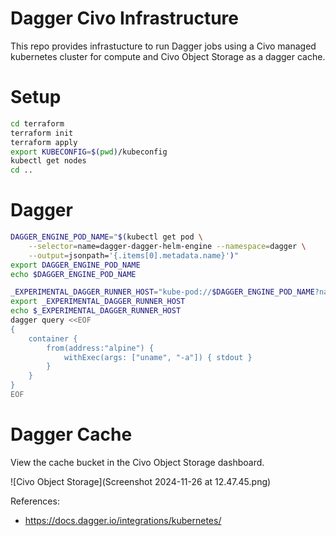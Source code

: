 # Dagger Civo Infrastructure

This repo provides infrastucture to run Dagger jobs using a Civo managed
kubernetes cluster for compute and Civo Object Storage as a dagger cache.

# Setup

```bash
cd terraform
terraform init
terraform apply
export KUBECONFIG=$(pwd)/kubeconfig
kubectl get nodes
cd ..
```

# Dagger

```bash
DAGGER_ENGINE_POD_NAME="$(kubectl get pod \
    --selector=name=dagger-dagger-helm-engine --namespace=dagger \
    --output=jsonpath='{.items[0].metadata.name}')"
export DAGGER_ENGINE_POD_NAME
echo $DAGGER_ENGINE_POD_NAME

_EXPERIMENTAL_DAGGER_RUNNER_HOST="kube-pod://$DAGGER_ENGINE_POD_NAME?namespace=dagger"
export _EXPERIMENTAL_DAGGER_RUNNER_HOST
echo $_EXPERIMENTAL_DAGGER_RUNNER_HOST
dagger query <<EOF
{
    container {
        from(address:"alpine") {
            withExec(args: ["uname", "-a"]) { stdout }
        }
    }
}
EOF
```

# Dagger Cache

View the cache bucket in the Civo Object Storage dashboard.

![Civo Object Storage](Screenshot 2024-11-26 at 12.47.45.png)

References:

- https://docs.dagger.io/integrations/kubernetes/

